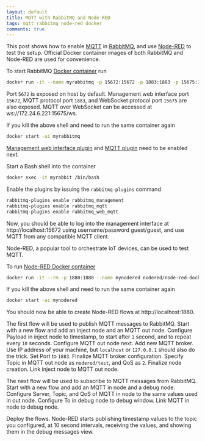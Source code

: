 ```yaml
---
layout: default
title: MQTT with RabbitMQ and Node-RED
tags: mqtt rabbitmq node-red docker
comments: true
---
```


This post shows how to enable [MQTT](http://docs.oasis-open.org/mqtt/mqtt/v3.1.1/os/mqtt-v3.1.1-os.html) in [RabbitMQ](https://www.rabbitmq.com), and use [Node-RED](https://nodered.org) to test the setup. Official Docker container images of both RabbitMQ and Node-RED are used for convenience.

To start RabbitMQ [Docker container](https://github.com/docker-library/docs/tree/master/rabbitmq) run

```bash
docker run -it --name myrabbitmq -p 15672:15672 -p 1883:1883 -p 15675:15675 rabbitmq:3
```

Port `5672` is exposed on host by default. Management web interface port `15672`, MQTT protocol port `1883`, and WebSocket protocol port `15675` are also exposed. MQTT over WebSocket can be accessed at ws://172.24.6.221:15675/ws.

If you kill the above shell and need to run the same container again

```bash
docker start -ai myrabbitmq
```

[Management web interface plugin](https://www.rabbitmq.com/management.html) and [MQTT plugin](https://www.rabbitmq.com/mqtt.html) need to be enabled next.

Start a Bash shell into the container

```bash
docker exec -it myrabbit /bin/bash
```

Enable the plugins by issuing the `rabbitmq-plugins` command

```bash
rabbitmq-plugins enable rabbitmq_management
rabbitmq-plugins enable rabbitmq_mqtt
rabbitmq-plugins enable rabbitmq_web_mqtt
```

Now, you should be able to log into the management interface at http://localhost:15672 using username/password guest/guest, and use MQTT from any compatible MQTT client.

Node-RED, a popular tool to orchestrate IoT devices, can be used to test MQTT.

To run [Node-RED Docker container](https://hub.docker.com/r/nodered/node-red-docker)

```bash
docker run -it --rm -p 1880:1880 --name mynodered nodered/node-red-docker
```

If you kill the above shell and need to run the same container again

```bash
docker start -ai mynodered
```

You should now be able to create Node-RED flows at http://localhost:1880.

The first flow will be used to publish MQTT messages to RabbitMQ. Start with a new flow and add an inject node and an MQTT out node. Configure Payload in inject node to timestamp, to start after `1` second, and to repeat every `10` seconds. Configure MQTT out node next. Add new MQTT broker. Use IP address of your machine, but `localhost` or `127.0.0.1` should also do the trick. Set Port to `1883`. Finalize MQTT broker configuration. Specify Topic in MQTT out node as `nodered/test`, and QoS as `2`. Finalize node creation. Link inject node to MQTT out node.

The next flow will be used to subscribe to MQTT messages from RabbitMQ. Start with a new flow and add an MQTT in node and a debug node. Configure Server, Topic, and QoS of MQTT in node to the same values used in out node. Configure To in debug node to debug window. Link MQTT in node to debug node.

Deploy the flows. Node-RED starts publishing timestamp values to the topic you configured, at 10 second intervals, receiving the values, and showing them in the debug messages view.
